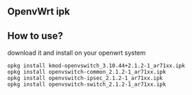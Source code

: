OpenvWrt ipk
-----------------------

## How to use?
download it and install on your openwrt system
```
opkg install kmod-openvswitch_3.10.44+2.1.2-1_ar71xx.ipk
opkg install openvswitch-common_2.1.2-1_ar71xx.ipk
opkg install openvswitch-ipsec_2.1.2-1_ar71xx.ipk
opkg install openvswitch-switch_2.1.2-1_ar71xx.ipk
```

